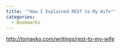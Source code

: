 ```yaml
---
title: '"How I Explained REST to My Wife"'
categories:
  - Bookmarks
---
```


http://tomayko.com/writings/rest-to-my-wife
